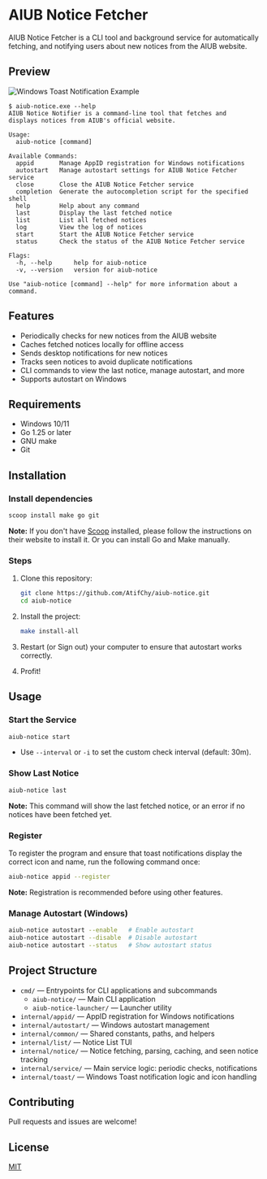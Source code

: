 # AIUB Notice Fetcher

AIUB Notice Fetcher is a CLI tool and background service for automatically fetching,
and notifying users about new notices from the AIUB website.

## Preview

![Windows Toast Notification Example](https://github.com/user-attachments/assets/411999be-0da6-4a23-9fd3-15bd97c7b44f)

```text
$ aiub-notice.exe --help
AIUB Notice Notifier is a command-line tool that fetches and
displays notices from AIUB's official website.

Usage:
  aiub-notice [command]

Available Commands:
  appid       Manage AppID registration for Windows notifications
  autostart   Manage autostart settings for AIUB Notice Fetcher service
  close       Close the AIUB Notice Fetcher service
  completion  Generate the autocompletion script for the specified shell
  help        Help about any command
  last        Display the last fetched notice
  list        List all fetched notices
  log         View the log of notices
  start       Start the AIUB Notice Fetcher service
  status      Check the status of the AIUB Notice Fetcher service

Flags:
  -h, --help      help for aiub-notice
  -v, --version   version for aiub-notice

Use "aiub-notice [command] --help" for more information about a command.
```

## Features

- Periodically checks for new notices from the AIUB website
- Caches fetched notices locally for offline access
- Sends desktop notifications for new notices
- Tracks seen notices to avoid duplicate notifications
- CLI commands to view the last notice, manage autostart, and more
- Supports autostart on Windows

## Requirements

- Windows 10/11
- Go 1.25 or later
- GNU make
- Git

## Installation

### Install dependencies

```sh
scoop install make go git
```

**Note:** If you don't have [Scoop](https://scoop.sh/) installed,
please follow the instructions on their website to install it.
Or you can install Go and Make manually.

### Steps

1. Clone this repository:

   ```sh
   git clone https://github.com/AtifChy/aiub-notice.git
   cd aiub-notice
   ```

2. Install the project:

   ```sh
   make install-all
   ```

3. Restart (or Sign out) your computer to ensure that autostart works correctly.

4. Profit!

## Usage

### Start the Service

```sh
aiub-notice start
```

- Use `--interval` or `-i` to set the custom check interval (default: 30m).

### Show Last Notice

```sh
aiub-notice last
```

**Note:** This command will show the last fetched notice,
or an error if no notices have been fetched yet.

### Register

To register the program and ensure that toast notifications display
the correct icon and name, run the following command once:

```sh
aiub-notice appid --register
```

**Note:** Registration is recommended before using other features.

### Manage Autostart (Windows)

```sh
aiub-notice autostart --enable   # Enable autostart
aiub-notice autostart --disable  # Disable autostart
aiub-notice autostart --status   # Show autostart status
```

## Project Structure

- `cmd/` — Entrypoints for CLI applications and subcommands
  - `aiub-notice/` — Main CLI application
  - `aiub-notice-launcher/` — Launcher utility
- `internal/appid/` — AppID registration for Windows notifications
- `internal/autostart/` — Windows autostart management
- `internal/common/` — Shared constants, paths, and helpers
- `internal/list/` — Notice List TUI
- `internal/notice/` — Notice fetching, parsing, caching, and seen notice tracking
- `internal/service/` — Main service logic: periodic checks, notifications
- `internal/toast/` — Windows Toast notification logic and icon handling

## Contributing

Pull requests and issues are welcome!

## License

[MIT](LICENSE)
